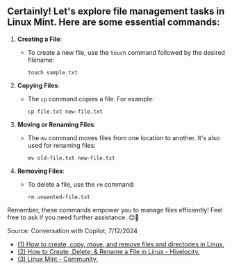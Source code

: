 ## Certainly! Let's explore file management tasks in **Linux Mint**. Here are some essential commands:

1. **Creating a File**:
   - To create a new file, use the `touch` command followed by the desired filename:
     ```
     touch sample.txt
     ```

2. **Copying Files**:
   - The `cp` command copies a file. For example:
     ```
     cp file.txt new-file.txt
     ```

3. **Moving or Renaming Files**:
   - The `mv` command moves files from one location to another. It's also used for renaming files:
     ```
     mv old-file.txt new-file.txt
     ```

4. **Removing Files**:
   - To delete a file, use the `rm` command:
     ```
     rm unwanted-file.txt
     ```

Remember, these commands empower you to manage files efficiently! Feel free to ask if you need further assistance. 😊🚀

Source: Conversation with Copilot, 7/12/2024
- [(1) How to create, copy, move, and remove files and directories in Linux.](https://www.thegeeksearch.com/how-to-create-copy-move-and-remove-files-and-directories-in-linux/.)
- [(2) How to Create, Delete, & Rename a File in Linux - Hivelocity.](https://www.hivelocity.net/kb/how-to-create-delete-rename-a-file-in-linux/.)
- [(3) Linux Mint - Community.](https://community.linuxmint.com/tutorial/view/1162.)